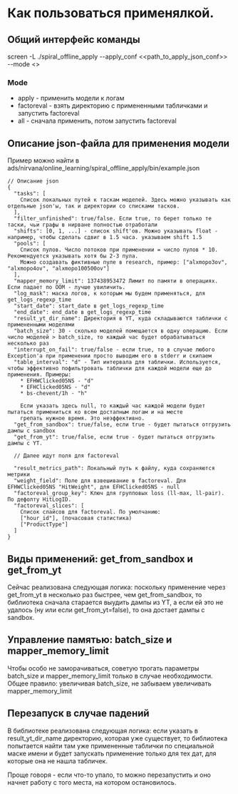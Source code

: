 # Как пользоваться применялкой.

## Общий интерфейс команды

screen -L ./spiral_offline_apply --apply_conf <<path_to_apply_json_conf>> --mode <<mode>>

### Mode
* apply - применить модели к логам
* factoreval - взять директорию с примененными табличками и запустить factoreval
* all - сначала применить, потом запустить factoreval

## Описание json-файла для применения модели
Пример можно найти в ads/nirvana/online_learning/spiral_offline_apply/bin/example.json

    // Описание json
    {
      "tasks": [
        Список локальных путей к таскам моделей. Здесь можно указывать как отдельные json'ы, так и директории со списками тасков.
      ],
      "filter_unfinished": true/false. Если true, то берет только те таски, чьи графы в нирване полностью отработали
      "shifts": [0, 1, ...] - список shift'ов. Можно указывать float - например, чтобы сделать сдвиг в 1.5 часа. указываем shift 1.5
      "pools": [
        Список пулов. Число потоков при применении = число пулов * 10. Рекомендуется указывать хотя бы 2-3 пула.
        Можно создавать фиктивные пуле в research, пример: ["alxmopo3ov", "alxmopo4ov", "alxmopo100500ov"]
      ],
      "mapper_memory_limit": 137438953472 Лимит по памяти в операциях. Если падает по OOM - лучше увиличить.
      "log_mask": маска логов, к которым мы будем применяться, для get_logs_regexp_time
      "start_date": start_date в get_logs_regexp_time
      "end_date": end_date в get_logs_regexp_time
      "result_yt_dir_name": Директория в YT, куда складываются таблички с примененными моделями
      "batch_size": 30 - сколько моделей помещается в одну операцию. Если число моделей > batch_size, то каждый час будет обрабатываться несколько раз
      "interrupt_on_fail": true/false - если true, то в случае любого Exception'а при применении просто выводим его в stderr и скипаем
      "table_interval": "d" - Тип интервала для таблички. Используется, чтобы эффективно пофильтровать таблички для каждой модели еще до применения. Примеры:
        * EFHWClicked05NS - "d"
        * EFHClicked05NS - "d"
        * bs-chevent/1h - "h"
    
        Если указать здесь null, то каждый час каждой модели будет пытаться примениться ко всем достапным логам и на месте
        грепать нужное время. Это неэффективно.
      "get_from_sandbox": true/false, если true - будет пытаться отгрузить дампы с sandbox
      "get_from_yt": true/false, если true - будет пытаться отгрузить дампы с YT.
    
      // Далее идут поля для factoreval
    
      "result_metrics_path": Локальный путь к файлу, куда сохраняются метрики
      "weight_field": Поле для взвешивание в factoreval. Для EFHWClicked05NS "HitWeight", для EFHClicked05NS - null
      "factoreval_group_key": Ключ для групповых loss (ll-max, ll-pair). По дефолту HitLogID.
      "factoreval_slices": [
        Список слайсов для factoreval. По умолчанию:
        ["hour_id"], (почасовая статистика)
        ["ProductType"]
      ]
    }

## Виды применений: get_from_sandbox и get_from_yt

Сейчас реализована следующая логика: поскольку применение через get_from_yt в несколько раз быстрее, чем get_from_sandbox, то
библиотека сначала старается выудить дампы из YT, а если ей это не удалось (ну или если get_from_yt=false), то она достает
дампы с sandbox.

## Управление памятью: batch_size и mapper_memory_limit

Чтобы особо не заморачиваться, советую трогать параметры batch_size и mapper_memory_limit только в случае необходимости.
Общее правило: увеличивая batch_size, не забываем увеличивать mapper_memory_limit

## Перезапуск в случае падений

В библиотеке реализована следующая логика: если указать в result_yt_dir_name директорию, которая уже существует, то
библиотека попытается найти там уже примененные таблички по специальной маске имени и будет запускать применение
только для тех дат, для которые она не нашла табличек.

Проще говоря - если что-то упало, то можно перезапустить и оно начнет работу с того места, на котором остановилось.